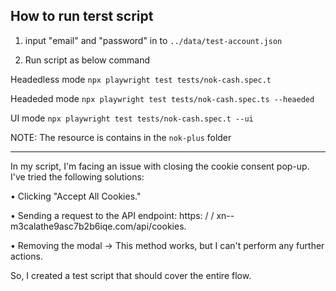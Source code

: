 ## How to run terst script
1. input "email" and "password" in to `../data/test-account.json`

2. Run script as below command

Headedless mode 
`npx playwright test tests/nok-cash.spec.t`

Headeded mode 
`npx playwright test tests/nok-cash.spec.ts --heaeded`

UI mode 
`npx playwright test tests/nok-cash.spec.t --ui`


NOTE: The resource is contains in the `nok-plus` folder

**** 
In my script, I'm facing an issue with closing the cookie
consent pop-up. I've tried the following solutions:

• Clicking "Accept All Cookies."

• Sending a request to the API endpoint: https: / / xn--
m3calathe9asc7b2b6iqe.com/api/cookies.

• Removing the modal → This method works, but I can't
perform any further actions.

So, I created a test script that should cover the entire flow.
